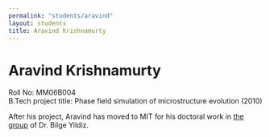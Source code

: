 ```yaml
---
permalink: "students/aravind"
layout: students
title: Aravind Krishnamurty
---
```

# Aravind Krishnamurty

Roll No: MM06B004  
B.Tech project title: Phase field simulation of microstructure evolution (2010) 

After his project, Aravind has moved to MIT for his doctoral work in [the group](http://web.mit.edu/yildizgroup/LEI/members.html) of Dr. Bilge Yildiz.
